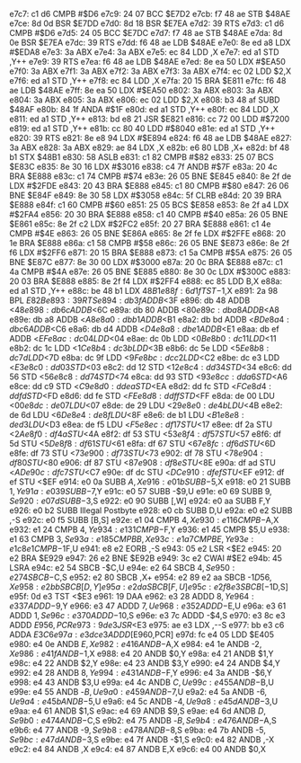e7c7: c1 d6        CMPB   #$D6
e7c9: 24 07        BCC    $E7D2
e7cb: f7 48 ae     STB    $48AE
e7ce: 8d 0d        BSR    $E7DD
e7d0: 8d 18        BSR    $E7EA
e7d2: 39           RTS
e7d3: c1 d6        CMPB   #$D6
e7d5: 24 05        BCC    $E7DC
e7d7: f7 48 ae     STB    $48AE
e7da: 8d 0e        BSR    $E7EA
e7dc: 39           RTS
e7dd: f6 48 ae     LDB    $48AE
e7e0: 8e ed a8     LDX    #$EDA8
e7e3: 3a           ABX
e7e4: 3a           ABX
e7e5: ec 84        LDD    ,X
e7e7: ed a1        STD    ,Y++
e7e9: 39           RTS
e7ea: f6 48 ae     LDB    $48AE
e7ed: 8e ea 50     LDX    #$EA50
e7f0: 3a           ABX
e7f1: 3a           ABX
e7f2: 3a           ABX
e7f3: 3a           ABX
e7f4: ec 02        LDD    $2,X
e7f6: ed a1        STD    ,Y++
e7f8: ec 84        LDD    ,X
e7fa: 20 15        BRA    $E811
e7fc: f6 48 ae     LDB    $48AE
e7ff: 8e ea 50     LDX    #$EA50
e802: 3a           ABX
e803: 3a           ABX
e804: 3a           ABX
e805: 3a           ABX
e806: ec 02        LDD    $2,X
e808: b3 48 af     SUBD   $48AF
e80b: 84 1f        ANDA   #$1F
e80d: ed a1        STD    ,Y++
e80f: ec 84        LDD    ,X
e811: ed a1        STD    ,Y++
e813: bd e8 21     JSR    $E821
e816: cc 72 00     LDD    #$7200
e819: ed a1        STD    ,Y++
e81b: cc 80 40     LDD    #$8040
e81e: ed a1        STD    ,Y++
e820: 39           RTS
e821: 8e e8 94     LDX    #$E894
e824: f6 48 ae     LDB    $48AE
e827: 3a           ABX
e828: 3a           ABX
e829: ae 84        LDX    ,X
e82b: e6 80        LDB    ,X+
e82d: bf 48 b1     STX    $48B1
e830: 58           ASLB
e831: c1 82        CMPB   #$82
e833: 25 07        BCS    $E83C
e835: 8e 30 16     LDX    #$3016
e838: c4 7f        ANDB   #$7F
e83a: 20 4c        BRA    $E888
e83c: c1 74        CMPB   #$74
e83e: 26 05        BNE    $E845
e840: 8e 2f de     LDX    #$2FDE
e843: 20 43        BRA    $E888
e845: c1 80        CMPB   #$80
e847: 26 06        BNE    $E84F
e849: 8e 30 58     LDX    #$3058
e84c: 5f           CLRB
e84d: 20 39        BRA    $E888
e84f: c1 60        CMPB   #$60
e851: 25 05        BCS    $E858
e853: 8e 2f a4     LDX    #$2FA4
e856: 20 30        BRA    $E888
e858: c1 40        CMPB   #$40
e85a: 26 05        BNE    $E861
e85c: 8e 2f c2     LDX    #$2FC2
e85f: 20 27        BRA    $E888
e861: c1 4e        CMPB   #$4E
e863: 26 05        BNE    $E86A
e865: 8e 2f fe     LDX    #$2FFE
e868: 20 1e        BRA    $E888
e86a: c1 58        CMPB   #$58
e86c: 26 05        BNE    $E873
e86e: 8e 2f f6     LDX    #$2FF6
e871: 20 15        BRA    $E888
e873: c1 5a        CMPB   #$5A
e875: 26 05        BNE    $E87C
e877: 8e 30 00     LDX    #$3000
e87a: 20 0c        BRA    $E888
e87c: c1 4a        CMPB   #$4A
e87e: 26 05        BNE    $E885
e880: 8e 30 0c     LDX    #$300C
e883: 20 03        BRA    $E888
e885: 8e 2f f4     LDX    #$2FF4
e888: ec 85        LDD    B,X
e88a: ed a1        STD    ,Y++
e88c: be 48 b1     LDX    $48B1
e88f: 6d 1f        TST    -$1,X
e891: 2a 98        BPL    $E82B
e893: 39           RTS
e894: db 3f        ADDB   <$3F
e896: db 48        ADDB   <$48
e898: db 6c        ADDB   <$6C
e89a: db 80        ADDB   <$80
e89c: db a8        ADDB   <$A8
e89e: db a8        ADDB   <$A8
e8a0: db b1        ADDB   <$B1
e8a2: db bd        ADDB   <$BD
e8a4: db c6        ADDB   <$C6
e8a6: db d4        ADDB   <$D4
e8a8: db e1        ADDB   <$E1
e8aa: db ef        ADDB   <$EF
e8ac: dc 04        LDD    <$04
e8ae: dc 0b        LDD    <$0B
e8b0: dc 11        LDD    <$11
e8b2: dc 1c        LDD    <$1C
e8b4: dc 3b        LDD    <$3B
e8b6: dc 5e        LDD    <$5E
e8b8: dc 7d        LDD    <$7D
e8ba: dc 9f        LDD    <$9F
e8bc: dc c2        LDD    <$C2
e8be: dc e3        LDD    <$E3
e8c0: dd 03        STD    <$03
e8c2: dd 12        STD    <$12
e8c4: dd 34        STD    <$34
e8c6: dd 56        STD    <$56
e8c8: dd 74        STD    <$74
e8ca: dd 93        STD    <$93
e8cc: dd a6        STD    <$A6
e8ce: dd c9        STD    <$C9
e8d0: dd ea        STD    <$EA
e8d2: dd fc        STD    <$FC
e8d4: dd fd        STD    <$FD
e8d6: dd fe        STD    <$FE
e8d8: dd ff        STD    <$FF
e8da: de 00        LDU    <$00
e8dc: de 07        LDU    <$07
e8de: de 29        LDU    <$29
e8e0: de 4b        LDU    <$4B
e8e2: de 6d        LDU    <$6D
e8e4: de 8f        LDU    <$8F
e8e6: de b1        LDU    <$B1
e8e8: de d3        LDU    <$D3
e8ea: de f5        LDU    <$F5
e8ec: df 17        STU    <$17
e8ee: df 2a        STU    <$2A
e8f0: df 4a        STU    <$4A
e8f2: df 53        STU    <$53
e8f4: df 57        STU    <$57
e8f6: df 5d        STU    <$5D
e8f8: df 61        STU    <$61
e8fa: df 67        STU    <$67
e8fc: df 6d        STU    <$6D
e8fe: df 73        STU    <$73
e900: df 73        STU    <$73
e902: df 78        STU    <$78
e904: df 80        STU    <$80
e906: df 87        STU    <$87
e908: df 8e        STU    <$8E
e90a: df ad        STU    <$AD
e90c: df c7        STU    <$C7
e90e: df dc        STU    <$DC
e910: df ef        STU    <$EF
e912: df ef        STU    <$EF
e914: e0 0a        SUBB   $A,X
e916: e0 1b        SUBB   -$5,X
e918: e0 21        SUBB   $1,Y
e91a: e0 39        SUBB   -$7,Y
e91c: e0 57        SUBB   -$9,U
e91e: e0 69        SUBB   $9,S
e920: e0 7d        SUBB   -$3,S
e922: e0 90        SUBB   [,W]
e924: e0 aa        SUBB   F,Y
e926: e0 b2        SUBB   Illegal Postbyte
e928: e0 cb        SUBB   D,U
e92a: e0 e2        SUBB   ,-S
e92c: e0 f5        SUBB   [B,S]
e92e: e1 04        CMPB   $4,X
e930: e1 16        CMPB   -$A,X
e932: e1 24        CMPB   $4,Y
e934: e1 31        CMPB   -$F,Y
e936: e1 45        CMPB   $5,U
e938: e1 63        CMPB   $3,S
e93a: e1 85        CMPB   B,X
e93c: e1 a7        CMPB   E,Y
e93e: e1 c8 e1     CMPB   -$1F,U
e941: e8 e2        EORB   ,-S
e943: 05 e2        LSR    <$E2
e945: 20 e2        BRA    $E929
e947: 26 e2        BNE    $E92B
e949: 3c e2        CWAI   #$E2
e94b: 45           LSRA
e94c: e2 54        SBCB   -$C,U
e94e: e2 64        SBCB   $4,S
e950: e2 74        SBCB   -$C,S
e952: e2 80        SBCB   ,X+
e954: e2 89 e2 aa  SBCB   -$1D56,X
e958: e2 bb        SBCB   [D,Y]
e95a: e2 da        SBCB   [F,U]
e95c: e2 f8 e3     SBCB   [-$1D,S]
e95f: 0d e3        TST    <$E3
e961: 19           DAA
e962: e3 28        ADDD   $8,Y
e964: e3 37        ADDD   -$9,Y
e966: e3 47        ADDD   $7,U
e968: e3 52        ADDD   -$E,U
e96a: e3 61        ADDD   $1,S
e96c: e3 70        ADDD   -$10,S
e96e: e3 7c        ADDD   -$4,S
e970: e3 8c e3     ADDD   $E956,PCR
e973: 9d e3        JSR    <$E3
e975: ae e3        LDX    ,--S
e977: bb e3 c6     ADDA   $E3C6
e97a: e3 dc e3     ADDD   [$E960,PCR]
e97d: fc e4 05     LDD    $E405
e980: e4 0e        ANDB   $E,X
e982: e4 16        ANDB   -$A,X
e984: e4 1e        ANDB   -$2,X
e986: e4 1f        ANDB   -$1,X
e988: e4 20        ANDB   $0,Y
e98a: e4 21        ANDB   $1,Y
e98c: e4 22        ANDB   $2,Y
e98e: e4 23        ANDB   $3,Y
e990: e4 24        ANDB   $4,Y
e992: e4 28        ANDB   $8,Y
e994: e4 31        ANDB   -$F,Y
e996: e4 3a        ANDB   -$6,Y
e998: e4 43        ANDB   $3,U
e99a: e4 4c        ANDB   $C,U
e99c: e4 55        ANDB   -$B,U
e99e: e4 55        ANDB   -$B,U
e9a0: e4 59        ANDB   -$7,U
e9a2: e4 5a        ANDB   -$6,U
e9a4: e4 5b        ANDB   -$5,U
e9a6: e4 5c        ANDB   -$4,U
e9a8: e4 5d        ANDB   -$3,U
e9aa: e4 61        ANDB   $1,S
e9ac: e4 69        ANDB   $9,S
e9ae: e4 6d        ANDB   $D,S
e9b0: e4 74        ANDB   -$C,S
e9b2: e4 75        ANDB   -$B,S
e9b4: e4 76        ANDB   -$A,S
e9b6: e4 77        ANDB   -$9,S
e9b8: e4 78        ANDB   -$8,S
e9ba: e4 7b        ANDB   -$5,S
e9bc: e4 7d        ANDB   -$3,S
e9be: e4 7f        ANDB   -$1,S
e9c0: e4 82        ANDB   ,-X
e9c2: e4 84        ANDB   ,X
e9c4: e4 87        ANDB   E,X
e9c6: e4 00        ANDB   $0,X
